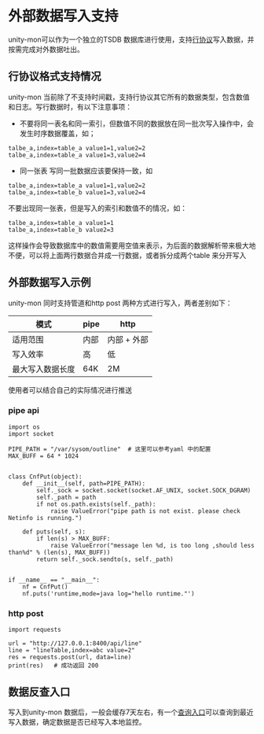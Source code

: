 # 外部数据写入支持
unity-mon可以作为一个独立的TSDB 数据库进行使用，支持[行协议](https://jasper-zhang1.gitbooks.io/influxdb/content/Write_protocols/line_protocol.html)写入数据，并按需完成对外数据吐出。

## 行协议格式支持情况
unity-mon 当前除了不支持时间戳，支持行协议其它所有的数据类型，包含数值和日志。写行数据时，有以下注意事项：

* 不要将同一表名和同一索引，但数值不同的数据放在同一批次写入操作中，会发生时序数据覆盖，如；

```
talbe_a,index=table_a value1=1,value2=2
talbe_a,index=table_a value1=3,value2=4
```

* 同一张表 写同一批数据应该要保持一致，如

```
talbe_a,index=table_a value1=1,value2=2
talbe_a,index=table_b value1=3,value2=4
```

不要出现同一张表，但是写入的索引和数值不的情况，如：

```
talbe_a,index=table_a value1=1
talbe_a,index=table_b value2=3
```

这样操作会导致数据库中的数值需要用空值来表示，为后面的数据解析带来极大地不便，可以将上面两行数据合并成一行数据，或者拆分成两个table 来分开写入

## 外部数据写入示例
unity-mon 同时支持管道和http post 两种方式进行写入，两者差别如下：

| 模式 | pipe | http |
| --- | --- | --- |
| 适用范围 | 内部 | 内部 + 外部 |
| 写入效率 | 高 | 低 |
| 最大写入数据长度 | 64K | 2M |

使用者可以结合自己的实际情况进行推送

### pipe api

```
import os
import socket

PIPE_PATH = "/var/sysom/outline"  # 这里可以参考yaml 中的配置
MAX_BUFF = 64 * 1024


class CnfPut(object):
    def __init__(self, path=PIPE_PATH):
        self._sock = socket.socket(socket.AF_UNIX, socket.SOCK_DGRAM)
        self._path = path
        if not os.path.exists(self._path):
            raise ValueError("pipe path is not exist. please check Netinfo is running.")

    def puts(self, s):
        if len(s) > MAX_BUFF:
            raise ValueError("message len %d, is too long ,should less than%d" % (len(s), MAX_BUFF))
        return self._sock.sendto(s, self._path)


if __name__ == "__main__":
    nf = CnfPut()
    nf.puts('runtime,mode=java log="hello runtime."')
```

### http post

```
import requests

url = "http://127.0.0.1:8400/api/line"
line = "lineTable,index=abc value=2"
res = requests.post(url, data=line)
print(res)   # 成功返回 200
```

## 数据反查入口
写入到unity-mon 数据后，一般会缓存7天左右，有一个[查询入口](http://127.0.01:8400/query/base)可以查询到最近写入数据，确定数据是否已经写入本地监控。